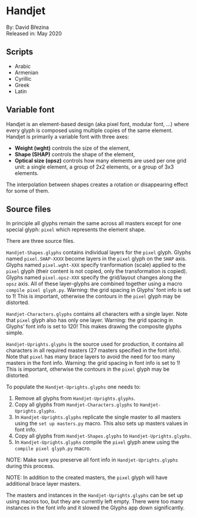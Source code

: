 # Handjet

By: David Březina  
Released in: May 2020

## Scripts

- Arabic
- Armenian
- Cyrillic
- Greek
- Latin

## Variable font

Handjet is an element-based design (aka pixel font, modular font, …) where every glyph is composed using multiple copies of the same element. Handjet is primarily a variable font with three axes:

- **Weight (wght)** controls the size of the element,
- **Shape (SHAP)** controls the shape of the element,
- **Optical size (opsz)** controls how many elements are used per one grid unit: a single element, a group of 2x2 elements, or a group of 3x3 elements.

The interpolation between shapes creates a rotation or disappearing effect for some of them.

## Source files

In principle all glyphs remain the same across all masters except for one special glyph: `pixel` which represents the element shape.

There are three source files.

`Handjet-Shapes.glyphs` contains individual layers for the `pixel` glyph. Glyphs named `pixel.SHAP-XXXX` become layers in the `pixel` glyph on the `SHAP` axis. Glyphs named `pixel.wght-XXX` specify tranformation (scale) applied to the `pixel` glyph (their content is not copied, only the transformation is copied). Glyphs named `pixel.opsz-XXX` specify the grid/layout changes along the `opsz` axis. All of these layer-glyphs are combined together using a macro `compile pixel glyph.py`. Warning: the grid spacing in Glyphs’ font info is set to 1! This is important, otherwise the contours in the `pixel` glyph may be distorted.

`Handjet-Characters.glyphs` contains all characters with a single layer. Note that `pixel` glyph also has only one layer. Warning: the grid spacing in Glyphs’ font info is set to 120! This makes drawing the composite glyphs simple.

`Handjet-Uprights.glyphs` is the source used for production, it contains all characters in all required masters (27 masters specified in the font info). Note that `pixel` has many brace layers to avoid the need for too many masters in the font info. Warning: the grid spacing in font info is set to 1! This is important, otherwise the contours in the `pixel` glyph may be distorted.

To populate the `Handjet-Uprights.glyphs` one needs to:

1. Remove all glyphs from `Handjet-Uprights.glyphs`.
2. Copy all glyphs from `Handjet-Characters.glyphs` to `Handjet-Uprights.glyphs`.
3. In `Handjet-Uprights.glyphs` replicate the single master to all masters using the `set up masters.py` macro. This also sets up masters values in font info.
4. Copy all glyphs from `Handjet-Shapes.glyphs` to `Handjet-Uprights.glyphs`.
5. In `Handjet-Uprights.glyphs` compile the `pixel` glyph anew using the `compile pixel glyph.py` macro.

NOTE: Make sure you preserve all font info in `Handjet-Uprights.glyphs` during this process.

NOTE: In addition to the created masters, the `pixel` glyph will have additional brace layer masters.

The masters and instances in the `Handjet-Uprights.glyphs` can be set up using macros too, but they are currently left empty. There were too many instances in the font info and it slowed the Glyphs app down significantly.

